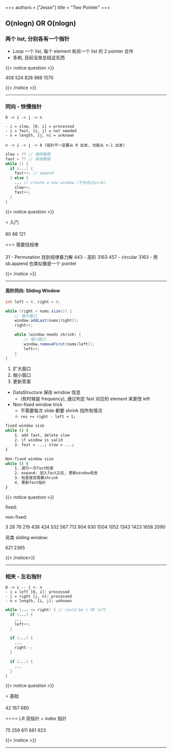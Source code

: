 +++
authors = ["Jesse"]
title = "Two Pointer"
+++

## O(nlogn) OR O(nlogn)

### 两个 list, 分别各有一个指针

- Loop 一个 list, 每个 element 和另一个 list 的 2 pointer 合作
- 多刷, 目前没发总结这东西

{{< notice question >}}

408
524
826
986
1570

{{< /notice >}}

---

### 同向 - 快慢指针

```text
0 -> i -> j -> n

- i = slow, [0, i] = processed
- j = fast, [i, j] = not needed
- n = length, [j, n] = unknown

n -> i -> j -> 0 (指针不一定要从 0 出发, 也能从 n-1 出发)
```

```java
slow = ?? // 储存数据
fast = ?? // 阅读数据
while () {
  if (...) {
    fast++; // append
  } else {
    ... // create a new window (不存在shirnk)
    slow++;
    fast++;
  }
}
```

{{< notice question >}}

⭐️ 入门

80
88
121

⭐️⭐️⭐️ 需要找规律

31 - Permutation 找到规律暴力解
443 - 高阶 3163
457 - circular
3163 - 用 sb.append 也类似像是一个 pointer

{{< /notice >}}

---

#### 高阶同向: Sliding Window

```JAVA
int left = 0, right = 0;

while (right < nums.size()) {
    // 增大窗口
    window.addLast(nums[right]);
    right++;

    while (window needs shrink) {
        // 缩小窗口
        window.removeFirst(nums[left]);
        left++;
    }
}
```

1. 扩大窗口
2. 缩小窗口
3. 更新答案

- DataStructure 保存 window 信息
  - (有时候是 frequency), 通过判定 fast 对应的 element 来更改 left
- Non-fixed window trick
  - 不需要每次 slide 都要 shrink 找所有情况
  - `res += right - left + 1;`

```bash
fixed window size
while () {
	1. add fast, delete slow
	2. if window is valid
	3. fast = ...; slow = ...;
}
```

```bash
Non-fixed window size
while () {
	1. 进行一次fast检查
	2. expand: 加入fast之后, 更新window信息
	3. 检查是否需要shrink
	4. 更新fast指针
}
```

{{< notice question >}}

fixed:

non-fixed:

3
28
76
219
438
424
532
567
713
904
930
1004
1052
1343
1423
1658
2090

另类 sliding window:

621
2365

{{< /notice>}}

---

### 相夹 - 左右指针

```text
0 -> i -- j <- n
- i = left [0, i]: processed
- j = right [j, n]: processed
- n = length, [i, j]: unknown
```

```java
while (... <= right) { // could be i OR left
  if (...) {
    ...
    left++;
  }

  if (...) {
    ...
    right--;
  }

  if (...) {
    ...
  }
}
```

{{< notice question >}}

⭐️ 基础

42
167
680

⭐️⭐️⭐️⭐️ LR 双指针 + index 指针

75
259
611
881
923

{{< /notice >}}

---
